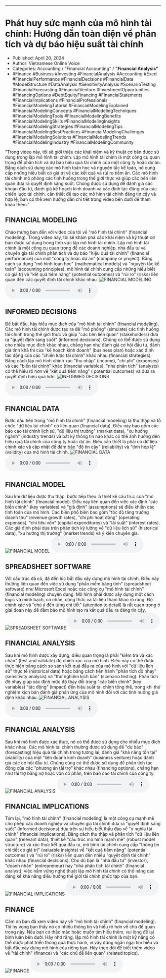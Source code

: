 
---

# Phát huy sức mạnh của mô hình tài chính: Hướng dẫn toàn diện về phân tích và dự báo hiệu suất tài chính

- Published: April 20, 2024
- Author: Vietnamese Online Voice
- Categories: Accounting / "Financial Accounting" / **"Financial Analysis"**
- #Finance #Business #Investing #FinancialAnalysis #Accounting #Excel #FinancialPerformance #FinancialDecisions #FinancialData #ModelStructure #DataAnalysis #SensitivityAnalysis #ScenarioTesting #FinancialForecasting #FinancialVenture #InvestmentOpportunities #FinancingOptions #DebtEquityFinancing #FinancialStatements #FinancialImplications #FinancialProfessionals #FinancialModelingTutorial #FinancialModelingExplained #FinancialModelingConcepts #FinancialModelingTechniques #FinancialModelingTools #FinancialModelingBenefits #FinancialModelingSkills #FinancialModelingInsights #FinancialModelingStrategies #FinancialModelingTips #FinancialModelingBestPractices #FinancialModelingChallenges #FinancialModelingSolutions #FinancialModelingTrends #FinancialModelingIndustry #FinancialModelingCommunity

"Trong video này, tôi sẽ giới thiệu các khái niệm và kỹ thuật cơ bản được sử dụng trong lập mô hình tài chính. Lập mô hình tài chính là một công cụ quan trọng để phân tích và dự báo hiệu quả tài chính của một công ty hoặc dự án. Bằng cách sử dụng các mô hình toán học và nguyên tắc kế toán, nó cung cấp những hiểu biết có giá trị về các kết quả và rủi ro tiềm ẩn. Các mô hình tài chính mô phỏng các tình huống trong thế giới thực và giúp các bên liên quan đưa ra quyết định sáng suốt. Chúng được sử dụng để đánh giá các khoản đầu tư, đánh giá kế hoạch kinh doanh và xác định tác động của các chiến lược tài chính. cần thiết để tạo các mô hình tài chính đáng tin cậy và hợp lệ, bạn có thể xem hướng dẫn chi tiết trong video bên dưới để tham khảo thêm."


## FINANCIAL MODELING

Chào mừng bạn đến với video của tôi về "mô hình tài chính" (financial modeling). Trong video này, tôi sẽ khám phá các khái niệm và kỹ thuật cơ bản được sử dụng trong lĩnh vực lập mô hình tài chính. Lập mô hình tài chính là một công cụ quan trọng để các doanh nghiệp, nhà đầu tư và chuyên gia tài chính phân tích và dự báo "hiệu quả tài chính" (financial performance) của một "công ty hoặc dự án" (company or project). Bằng cách sử dụng "mô hình toán học" (mathematical models) và "nguyên tắc kế toán" (accounting principles), mô hình tài chính cung cấp những hiểu biết có giá trị về "kết quả tiềm năng" (potential outcomes) và "rủi ro" (risks) liên quan đến các quyết định tài chính khác nhau.
![FINANCIAL MODELING](https://http-archiver-apis-production-80.schnworks.com/storage/images/transitions/2024-04-20/transition--17092090488-Montserrat-Thin-512DA8.jpg)
<audio controls>
    <source src="https://http-archiver-apis-production-80.schnworks.com/storage/audio/file-27944051764.mp3" type="audio/mpeg">
</audio>



## INFORMED DECISIONS

Để bắt đầu, hãy hiểu mục đích của "mô hình tài chính" (financial modeling). Các mô hình tài chính được tạo ra để "mô phỏng" (simulate) các tình huống tài chính trong thế giới thực và giúp "các bên liên quan" (stakeholders) đưa ra "quyết định sáng suốt" (informed decisions). Chúng có thể được sử dụng cho nhiều mục đích khác nhau, chẳng hạn như đánh giá cơ hội đầu tư, đánh giá tính khả thi của "kế hoạch kinh doanh" (business plan) hoặc xác định tác động của các "chiến lược tài chính" khác nhau (financial strategies). Bằng cách lập mô hình chính xác "thu nhập" (income), "chi phí" (expenses) và các "biến tài chính" khác (financial variables), "nhà phân tích" (analysts) có thể hiểu rõ hơn về "kết quả tiềm năng" ( potential outcomes) và đưa ra quyết định hiệu quả hơn.
![INFORMED DECISIONS](https://http-archiver-apis-production-80.schnworks.com/storage/images/transitions/2024-04-20/transition--20287812396-Montserrat-Bold-7B1FA2.jpg)
<audio controls>
    <source src="https://http-archiver-apis-production-80.schnworks.com/storage/audio/file-21246020828.mp3" type="audio/mpeg">
</audio>



## FINANCIAL DATA

Bước đầu tiên trong "mô hình tài chính" (financial modeling) là thu thập và tổ chức "dữ liệu tài chính" có liên quan (financial data). Điều này bao gồm các báo cáo tài chính lịch sử, "dữ liệu thị trường" (market data), "xu hướng ngành" (industry trends) và bất kỳ thông tin nào khác có thể ảnh hưởng đến hiệu quả tài chính của công ty hoặc dự án. Điều cần thiết là phải có dữ liệu chính xác và cập nhật để đảm bảo "độ tin cậy" (reliability) và "tính hợp lệ" (validity) của mô hình tài chính.
![FINANCIAL DATA](https://http-archiver-apis-production-80.schnworks.com/storage/images/transitions/2024-04-20/transition--5487165068-Montserrat-Black-1A237E.jpg)
<audio controls>
    <source src="https://http-archiver-apis-production-80.schnworks.com/storage/audio/file-10819759267.mp3" type="audio/mpeg">
</audio>



## FINANCIAL MODEL

Sau khi dữ liệu được thu thập, bước tiếp theo là thiết kế cấu trúc của "mô hình tài chính" (financial model). Điều này liên quan đến việc xác định "các biến chính" (key variables) và "giả định" (assumptions) sẽ điều khiển các tính toán của mô hình. Các biến phổ biến bao gồm "tốc độ tăng trưởng doanh thu" (revenue growth rates), "chi phí hoạt động" (operating expenses), "chi tiêu vốn" (capital expenditures) và "lãi suất" (interest rates). Các giả định phải dựa trên phân tích kỹ lưỡng về "dữ liệu lịch sử" (historical data), "xu hướng thị trường" (market trends) và ý kiến ​​chuyên gia.
![FINANCIAL MODEL](https://http-archiver-apis-production-80.schnworks.com/storage/images/transitions/2024-04-20/transition-16491002657-Montserrat-ExtraBold-303F9F.jpg)
<audio controls>
    <source src="https://http-archiver-apis-production-80.schnworks.com/storage/audio/file-44091362615.mp3" type="audio/mpeg">
</audio>



## SPREADSHEET SOFTWARE

Với cấu trúc đã có, đã đến lúc bắt đầu xây dựng mô hình tài chính. Điều này thường liên quan đến việc sử dụng "phần mềm bảng tính" (spreadsheet software) như Microsoft Excel hoặc các công cụ "mô hình tài chính" (financial modeling) chuyên dụng. Mô hình phải được xây dựng một cách logic và minh bạch, có nhãn, công thức và tài liệu tham khảo rõ ràng. Độ chính xác và "chú ý đến từng chi tiết" (attention to detail) là rất quan trọng ở giai đoạn này để đảm bảo mô hình tạo ra kết quả đầu ra đáng tin cậy.
![SPREADSHEET SOFTWARE](https://http-archiver-apis-production-80.schnworks.com/storage/images/transitions/2024-04-20/transition--12869716035-Montserrat-SemiBold-004895.jpg)
<audio controls>
    <source src="https://http-archiver-apis-production-80.schnworks.com/storage/audio/file-13225896874.mp3" type="audio/mpeg">
</audio>



## FINANCIAL ANALYSIS

Sau khi mô hình được xây dựng, điều quan trọng là phải "kiểm tra và xác nhận" (test and validate) độ chính xác của mô hình. Điều này có thể được thực hiện bằng cách so sánh kết quả đầu ra của mô hình với "dữ liệu lịch sử" thực tế (historical data) hoặc bằng cách tiến hành "phân tích độ nhạy" (sensitivity analysis) và "thử nghiệm kịch bản" (scenario testing). Phân tích độ nhạy giúp xác định mức độ thay đổi trong "các biến chính" (key variables) "tác động" (impact) đến hiệu suất tài chính tổng thể, trong khi thử nghiệm kịch bản đánh giá phản ứng của mô hình đối với các tình huống giả định khác nhau.
![FINANCIAL ANALYSIS](https://http-archiver-apis-production-80.schnworks.com/storage/images/transitions/2024-04-20/transition-9511463325-Montserrat-ExtraBold-512DA8.jpg)
<audio controls>
    <source src="https://http-archiver-apis-production-80.schnworks.com/storage/audio/file-6763513140.mp3" type="audio/mpeg">
</audio>



## FINANCIAL ANALYSIS

Sau khi mô hình được xác thực, nó có thể được sử dụng cho nhiều mục đích khác nhau. Các mô hình tài chính thường được sử dụng để "dự báo" (forecasting) hiệu quả tài chính trong tương lai, đánh giá "khả năng tồn tại" (viability) của một "liên doanh kinh doanh" (business venture) hoặc đánh giá các cơ hội đầu tư. Chúng cũng có thể được sử dụng để phân tích tác động của các "phương án tài trợ" khác nhau (financing options), chẳng hạn như tài trợ bằng nợ hoặc vốn cổ phần, trên báo cáo tài chính của công ty.
![FINANCIAL ANALYSIS](https://http-archiver-apis-production-80.schnworks.com/storage/images/transitions/2024-04-20/transition--39107075669-Montserrat-Black-9C27B0.jpg)
<audio controls>
    <source src="https://http-archiver-apis-production-80.schnworks.com/storage/audio/file-5328132583.mp3" type="audio/mpeg">
</audio>



## FINANCIAL IMPLICATIONS

Tóm lại, "mô hình tài chính" (financial modeling) là một công cụ mạnh mẽ cho phép các doanh nghiệp và chuyên gia tài chính đưa ra "quyết định sáng suốt" (informed decisions) dựa trên sự hiểu biết thấu đáo về "ý nghĩa tài chính" (financial implications). Bằng cách thu thập và phân tích "dữ liệu liên quan" (relevant data), thiết kế "cấu trúc mô hình mạnh mẽ" (robust model structure) và xác thực kết quả đầu ra, mô hình tài chính cung cấp "thông tin chi tiết có giá trị" (valuable insights) về "kết quả tiềm năng" (potential outcomes ) và "rủi ro" (risks) liên quan đến nhiều "quyết định tài chính" khác nhau (financial decisions). Cho dù bạn là "nhà đầu tư" (investor), "doanh nhân" (entrepreneur) hay "nhà phân tích tài chính" (financial analyst), việc nắm vững nghệ thuật lập mô hình tài chính có thể nâng cao đáng kể khả năng điều hướng thế giới tài chính phức tạp của bạn.
![FINANCIAL IMPLICATIONS](https://http-archiver-apis-production-80.schnworks.com/storage/images/transitions/2024-04-20/transition--23087241620-Montserrat-Regular-303F9F.jpg)
<audio controls>
    <source src="https://http-archiver-apis-production-80.schnworks.com/storage/audio/file-65143742916.mp3" type="audio/mpeg">
</audio>



## FINANCE

Cảm ơn bạn đã xem video này về "mô hình tài chính" (financial modeling). Tôi hy vọng bạn thấy nó có nhiều thông tin và hiểu rõ hơn về chủ đề quan trọng này. Nếu bạn có thắc mắc hoặc muốn tìm hiểu thêm, vui lòng để lại bình luận bên dưới. Hãy nhớ rằng, lập mô hình tài chính là một kỹ năng có thể được phát triển thông qua thực hành, vì vậy đừng ngần ngại tìm hiểu và bắt đầu xây dựng mô hình của riêng bạn. Hãy theo dõi để biết thêm video về "tài chính" (finance) và "các chủ đề liên quan" (related topics).
![FINANCE](https://http-archiver-apis-production-80.schnworks.com/storage/images/transitions/2024-04-20/transition-10771938353-Montserrat-Black-1A237E.jpg)
<audio controls>
    <source src="https://http-archiver-apis-production-80.schnworks.com/storage/audio/file-32655918600.mp3" type="audio/mpeg">
</audio>

